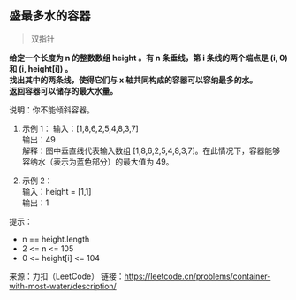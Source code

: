 ## 盛最多水的容器
> 双指针

**给定一个长度为 n 的整数数组 height 。有 n 条垂线，第 i 条线的两个端点是 (i, 0) 和 (i, height[i]) 。   
找出其中的两条线，使得它们与 x 轴共同构成的容器可以容纳最多的水。   
返回容器可以储存的最大水量。**

说明：你不能倾斜容器。

1. 示例 1：
输入：[1,8,6,2,5,4,8,3,7]   
输出：49    
解释：图中垂直线代表输入数组 [1,8,6,2,5,4,8,3,7]。在此情况下，容器能够容纳水（表示为蓝色部分）的最大值为 49。   

2. 示例 2：   
输入：height = [1,1]   
输出：1

提示：

- n == height.length
- 2 <= n <= 105
- 0 <= height[i] <= 104

来源：力扣（LeetCode）
链接：https://leetcode.cn/problems/container-with-most-water/description/
